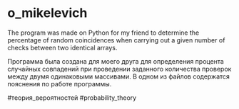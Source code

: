 # o_mikelevich
The program was made on Python for my friend to determine the percentage of random coincidences when carrying out a given number of checks between two identical arrays.

Программа была создана для моего друга для определения процента случайных совпадений при проведении заданного количества проверок между двумя одинаковыми массивами.
В одном из файлов содержатся пояснения по работе программы.

#теория_вероятностей #probability_theory
